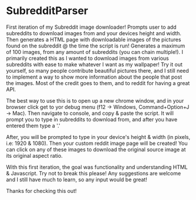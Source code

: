 # SubredditParser
First iteration of my Subreddit image downloader!
Prompts user to add subreddits to download images from and your devices height and width. Then generates a HTML page with downloadable images of the pictures found on the subreddit @ the time the script is run! Generates a maximum of 100 images, from any amount of subreddits (you can chain multiple!). I primarily created this as I wanted to download images from various subreddits with ease to make whatever I want as my wallpaper! Try it out yourself, so many people contribute beautiful pictures there, and I still need to implement a way to show more information about the people that post the images. Most of the credit goes to them, and to reddit for having a great API.

The best way to use this is to open up a new chrome window, and in your browser click get to yor debug menu (f12  -> Windows, Command+Option+J -> Mac). Then navigate to console, and copy & paste the script. It will prompt you to type in subreddits to download from, and after you have entered them type a '.'

After, you will be prompted to type in your device's height & width (in pixels, i.e: 1920 & 1080). Then your custom reddit image page will be created! You can click on any of these images to download the original source image at its original aspect ratio. 

With this first iteration, the goal was functionality and understanding HTML & Javascript. Try not to break this please! Any suggestions are welcome and I still have much to learn, so any input would be great! 

Thanks for checking this out!
